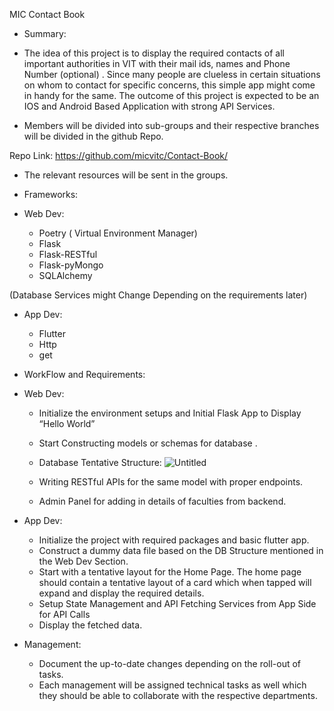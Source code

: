 ﻿MIC Contact Book


- Summary:

- The idea of this project is to display the required contacts of all important authorities in VIT with their mail ids, names and Phone Number (optional) . Since many people are clueless in certain situations on whom to contact for specific concerns, this simple app might come in handy for the same. The outcome of this project is expected to be an IOS and Android Based Application with strong API Services.
- Members will be divided into sub-groups and their respective branches will be divided in the github Repo.

Repo Link: <https://github.com/micvitc/Contact-Book/>

- The relevant resources will be sent in the groups.

- Frameworks:



- Web Dev:
  - Poetry ( Virtual Environment Manager)
  - Flask
  - Flask-RESTful
  - Flask-pyMongo
  - SQLAlchemy

(Database Services might Change Depending on the requirements later)

- App Dev:
  - Flutter
  - Http
  - get

- WorkFlow and Requirements:

- Web Dev:
  - Initialize the environment setups and Initial Flask App to Display “Hello World”
  - Start Constructing models or schemas for database .
  - Database Tentative Structure:
      ![Untitled](https://user-images.githubusercontent.com/65313257/236989561-5722353e-93ea-45f8-baf2-7ed1badcca9a.png)

  - Writing RESTful APIs for the same model with proper endpoints.
  - Admin Panel for adding in details of faculties from backend.

- App Dev:
  - Initialize the project with required packages and basic flutter app.
  - Construct a dummy data file based on the DB Structure mentioned in the Web Dev Section.
  - Start with a tentative layout for the Home Page. The home page should contain a tentative layout of a card which when tapped will expand and display the required details.
  - Setup State Management and API Fetching Services from App Side for API Calls
  - Display the fetched data.

- Management:
  - Document the up-to-date changes depending on the roll-out of tasks.
  - Each management will be assigned technical tasks as well which they should be able to collaborate with the respective departments.




